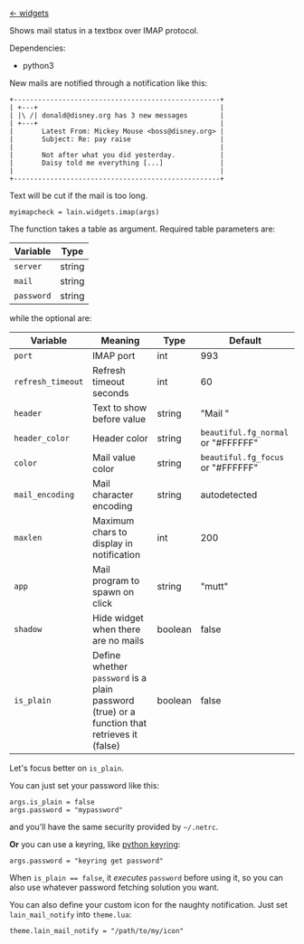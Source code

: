 [<- widgets](https://github.com/copycat-killer/lain/wiki/Widgets)

Shows mail status in a textbox over IMAP protocol.

Dependencies:

- python3

New mails are notified through a notification like this:

	+---------------------------------------------------+
	| +---+                                             |
	| |\ /| donald@disney.org has 3 new messages        |
	| +---+                                             |
	|       Latest From: Mickey Mouse <boss@disney.org> |
    |       Subject: Re: pay raise                      |
    |                                                   |
    |       Not after what you did yesterday.           |
    |       Daisy told me everything [...]              |
	|                                                   |
	+---------------------------------------------------+

Text will be cut if the mail is too long.

	myimapcheck = lain.widgets.imap(args)

The function takes a table as argument. Required table parameters are:

Variable | Type
--- | --- 
`server` | string
`mail` | string
`password` | string

while the optional are:

Variable | Meaning | Type | Default
--- | --- | --- | ---
`port` | IMAP port | int | 993
`refresh_timeout` | Refresh timeout seconds | int | 60
`header` | Text to show before value | string | "Mail "
`header_color` | Header color | string | `beautiful.fg_normal` or "#FFFFFF"
`color` | Mail value color | string | `beautiful.fg_focus` or "#FFFFFF"
`mail_encoding` | Mail character encoding | string | autodetected
`maxlen` | Maximum chars to display in notification | int | 200
`app` | Mail program to spawn on click | string | "mutt"
`shadow` | Hide widget when there are no mails | boolean | false
`is_plain` | Define whether `password` is a plain password (true) or a function that retrieves it (false) | boolean | false

Let's focus better on `is_plain`.

You can just set your password like this:

    args.is_plain = false
    args.password = "mypassword"

and you'll have the same security provided by `~/.netrc`.

**Or** you can use a keyring, like [python keyring](https://pypi.python.org/pypi/keyring):

    args.password = "keyring get password"

When `is_plain == false`, it *executes* `password` before using it, so you can also use whatever password fetching solution you want.

You can also define your custom icon for the naughty notification. Just set `lain_mail_notify` into `theme.lua`:

    theme.lain_mail_notify = "/path/to/my/icon"